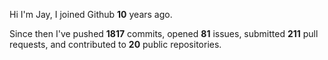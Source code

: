 Hi I'm Jay, I joined Github **10** years ago.

Since then I've pushed **1817** commits, opened **81** issues, submitted **211** pull requests, and contributed to **20** public repositories.
